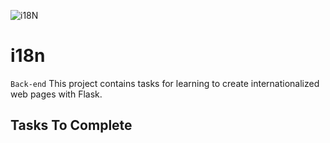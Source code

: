 ![i18N](https://github.com/richard-1257/alx-backend/assets/83041703/3390c4d7-d635-49f2-8cfd-42467df8dd9a)

# i18n
`Back-end` This project contains tasks for learning to create internationalized web pages with Flask.

## Tasks To Complete
